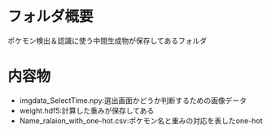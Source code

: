 # フォルダ概要
ポケモン検出＆認識に使う中間生成物が保存してあるフォルダ

# 内容物
- imgdata_SelectTime.npy:選出画面かどうか判断するための画像データ
- weight.hdf5:計算した重みが保存してある
- Name_ralaion_with_one-hot.csv:ポケモン名と重みの対応を表したone-hot